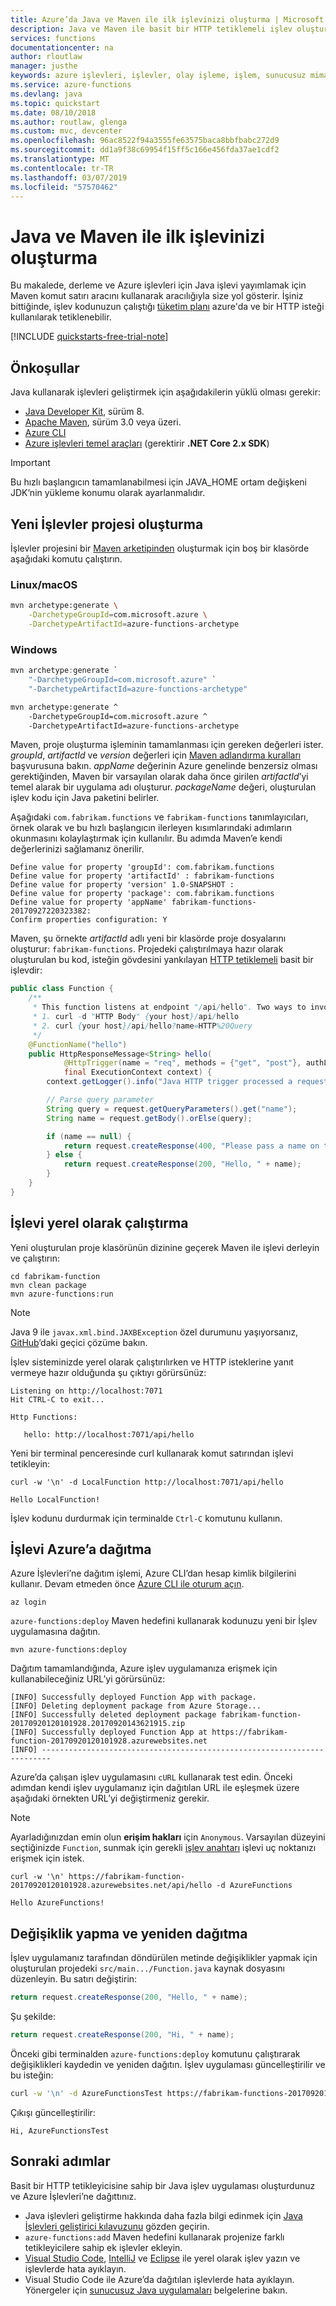 ```yaml
---
title: Azure’da Java ve Maven ile ilk işlevinizi oluşturma | Microsoft Docs
description: Java ve Maven ile basit bir HTTP tetiklemeli işlev oluşturup Azure’da yayımlayın.
services: functions
documentationcenter: na
author: rloutlaw
manager: justhe
keywords: azure işlevleri, işlevler, olay işleme, işlem, sunucusuz mimari
ms.service: azure-functions
ms.devlang: java
ms.topic: quickstart
ms.date: 08/10/2018
ms.author: routlaw, glenga
ms.custom: mvc, devcenter
ms.openlocfilehash: 96ac8522f94a3555fe63575baca8bbfbabc272d9
ms.sourcegitcommit: dd1a9f38c69954f15ff5c166e456fda37ae1cdf2
ms.translationtype: MT
ms.contentlocale: tr-TR
ms.lasthandoff: 03/07/2019
ms.locfileid: "57570462"
---
```

# <a name="create-your-first-function-with-java-and-maven"></a>Java ve Maven ile ilk işlevinizi oluşturma

Bu makalede, derleme ve Azure işlevleri için Java işlevi yayımlamak için Maven komut satırı aracını kullanarak aracılığıyla size yol gösterir. İşiniz bittiğinde, işlev kodunuzun çalıştığı [tüketim planı](functions-scale.md#consumption-plan) azure'da ve bir HTTP isteği kullanılarak tetiklenebilir.

[!INCLUDE [quickstarts-free-trial-note](../../includes/quickstarts-free-trial-note.md)]

## <a name="prerequisites"></a>Önkoşullar

Java kullanarak işlevleri geliştirmek için aşağıdakilerin yüklü olması gerekir:

- [Java Developer Kit](https://www.azul.com/downloads/zulu/), sürüm 8.
- [Apache Maven](https://maven.apache.org), sürüm 3.0 veya üzeri.
- [Azure CLI](https://docs.microsoft.com/cli/azure)
- [Azure işlevleri temel araçları](functions-run-local.md#v2) (gerektirir **.NET Core 2.x SDK**)

> [!IMPORTANT]
> Bu hızlı başlangıcın tamamlanabilmesi için JAVA_HOME ortam değişkeni JDK’nin yükleme konumu olarak ayarlanmalıdır.

## <a name="generate-a-new-functions-project"></a>Yeni İşlevler projesi oluşturma

İşlevler projesini bir [Maven arketipinden](https://maven.apache.org/guides/introduction/introduction-to-archetypes.html) oluşturmak için boş bir klasörde aşağıdaki komutu çalıştırın.

### <a name="linuxmacos"></a>Linux/macOS

```bash
mvn archetype:generate \
    -DarchetypeGroupId=com.microsoft.azure \
    -DarchetypeArtifactId=azure-functions-archetype 
```

### <a name="windows"></a>Windows

```powershell
mvn archetype:generate `
    "-DarchetypeGroupId=com.microsoft.azure" `
    "-DarchetypeArtifactId=azure-functions-archetype"
```

```cmd
mvn archetype:generate ^
    -DarchetypeGroupId=com.microsoft.azure ^
    -DarchetypeArtifactId=azure-functions-archetype
```

Maven, proje oluşturma işleminin tamamlanması için gereken değerleri ister. _groupId_, _artifactId_ ve _version_ değerleri için [Maven adlandırma kuralları](https://maven.apache.org/guides/mini/guide-naming-conventions.html) başvurusuna bakın. _appName_ değerinin Azure genelinde benzersiz olması gerektiğinden, Maven bir varsayılan olarak daha önce girilen _artifactId_’yi temel alarak bir uygulama adı oluşturur. _packageName_ değeri, oluşturulan işlev kodu için Java paketini belirler.

Aşağıdaki `com.fabrikam.functions` ve `fabrikam-functions` tanımlayıcıları, örnek olarak ve bu hızlı başlangıcın ilerleyen kısımlarındaki adımların okunmasını kolaylaştırmak için kullanılır. Bu adımda Maven’e kendi değerlerinizi sağlamanız önerilir.

```Output
Define value for property 'groupId': com.fabrikam.functions
Define value for property 'artifactId' : fabrikam-functions
Define value for property 'version' 1.0-SNAPSHOT : 
Define value for property 'package': com.fabrikam.functions
Define value for property 'appName' fabrikam-functions-20170927220323382:
Confirm properties configuration: Y
```

Maven, şu örnekte _artifactId_ adlı yeni bir klasörde proje dosyalarını oluşturur: `fabrikam-functions`. Projedeki çalıştırılmaya hazır olarak oluşturulan bu kod, isteğin gövdesini yankılayan [HTTP tetiklemeli](/azure/azure-functions/functions-bindings-http-webhook) basit bir işlevdir:

```java
public class Function {
    /**
     * This function listens at endpoint "/api/hello". Two ways to invoke it using "curl" command in bash:
     * 1. curl -d "HTTP Body" {your host}/api/hello
     * 2. curl {your host}/api/hello?name=HTTP%20Query
     */
    @FunctionName("hello")
    public HttpResponseMessage<String> hello(
            @HttpTrigger(name = "req", methods = {"get", "post"}, authLevel = AuthorizationLevel.ANONYMOUS) HttpRequestMessage<Optional<String>> request,
            final ExecutionContext context) {
        context.getLogger().info("Java HTTP trigger processed a request.");

        // Parse query parameter
        String query = request.getQueryParameters().get("name");
        String name = request.getBody().orElse(query);

        if (name == null) {
            return request.createResponse(400, "Please pass a name on the query string or in the request body");
        } else {
            return request.createResponse(200, "Hello, " + name);
        }
    }
}

```

## <a name="run-the-function-locally"></a>İşlevi yerel olarak çalıştırma

Yeni oluşturulan proje klasörünün dizinine geçerek Maven ile işlevi derleyin ve çalıştırın:

```
cd fabrikam-function
mvn clean package 
mvn azure-functions:run
```

> [!NOTE]
> Java 9 ile `javax.xml.bind.JAXBException` özel durumunu yaşıyorsanız, [GitHub](https://github.com/jOOQ/jOOQ/issues/6477)’daki geçici çözüme bakın.

İşlev sisteminizde yerel olarak çalıştırılırken ve HTTP isteklerine yanıt vermeye hazır olduğunda şu çıktıyı görürsünüz:

```Output
Listening on http://localhost:7071
Hit CTRL-C to exit...

Http Functions:

   hello: http://localhost:7071/api/hello
```

Yeni bir terminal penceresinde curl kullanarak komut satırından işlevi tetikleyin:

```
curl -w '\n' -d LocalFunction http://localhost:7071/api/hello
```

```Output
Hello LocalFunction!
```

İşlev kodunu durdurmak için terminalde `Ctrl-C` komutunu kullanın.

## <a name="deploy-the-function-to-azure"></a>İşlevi Azure’a dağıtma

Azure İşlevleri’ne dağıtım işlemi, Azure CLI’dan hesap kimlik bilgilerini kullanır. Devam etmeden önce [Azure CLI ile oturum açın](/cli/azure/authenticate-azure-cli?view=azure-cli-latest).

```azurecli
az login
```

`azure-functions:deploy` Maven hedefini kullanarak kodunuzu yeni bir İşlev uygulamasına dağıtın.

```
mvn azure-functions:deploy
```

Dağıtım tamamlandığında, Azure işlev uygulamanıza erişmek için kullanabileceğiniz URL’yi görürsünüz:

```output
[INFO] Successfully deployed Function App with package.
[INFO] Deleting deployment package from Azure Storage...
[INFO] Successfully deleted deployment package fabrikam-function-20170920120101928.20170920143621915.zip
[INFO] Successfully deployed Function App at https://fabrikam-function-20170920120101928.azurewebsites.net
[INFO] ------------------------------------------------------------------------
```

Azure’da çalışan işlev uygulamasını `cURL` kullanarak test edin. Önceki adımdan kendi işlev uygulamanız için dağıtılan URL ile eşleşmek üzere aşağıdaki örnekten URL’yi değiştirmeniz gerekir.

> [!NOTE]
> Ayarladığınızdan emin olun **erişim hakları** için `Anonymous`. Varsayılan düzeyini seçtiğinizde `Function`, sunmak için gerekli [işlev anahtarı](../azure-functions/functions-bindings-http-webhook.md#authorization-keys) işlevi uç noktanızı erişmek için istek.

```
curl -w '\n' https://fabrikam-function-20170920120101928.azurewebsites.net/api/hello -d AzureFunctions
```

```Output
Hello AzureFunctions!
```

## <a name="make-changes-and-redeploy"></a>Değişiklik yapma ve yeniden dağıtma

İşlev uygulamanız tarafından döndürülen metinde değişiklikler yapmak için oluşturulan projedeki `src/main.../Function.java` kaynak dosyasını düzenleyin. Bu satırı değiştirin:

```java
return request.createResponse(200, "Hello, " + name);
```

Şu şekilde:

```java
return request.createResponse(200, "Hi, " + name);
```

Önceki gibi terminalden `azure-functions:deploy` komutunu çalıştırarak değişiklikleri kaydedin ve yeniden dağıtın. İşlev uygulaması güncelleştirilir ve bu isteğin:

```bash
curl -w '\n' -d AzureFunctionsTest https://fabrikam-functions-20170920120101928.azurewebsites.net/api/HttpTrigger-Java
```

Çıkışı güncelleştirilir:

```Output
Hi, AzureFunctionsTest
```

## <a name="next-steps"></a>Sonraki adımlar

Basit bir HTTP tetikleyicisine sahip bir Java işlev uygulaması oluşturdunuz ve Azure İşlevleri’ne dağıttınız.

- Java işlevleri geliştirme hakkında daha fazla bilgi edinmek için [Java İşlevleri geliştirici kılavuzunu](functions-reference-java.md) gözden geçirin.
- `azure-functions:add` Maven hedefini kullanarak projenize farklı tetikleyicilere sahip ek işlevler ekleyin.
- [Visual Studio Code](https://code.visualstudio.com/docs/java/java-azurefunctions), [IntelliJ](functions-create-maven-intellij.md) ve [Eclipse](functions-create-maven-eclipse.md) ile yerel olarak işlev yazın ve işlevlerde hata ayıklayın. 
- Visual Studio Code ile Azure’da dağıtılan işlevlerde hata ayıklayın. Yönergeler için [sunucusuz Java uygulamaları](https://code.visualstudio.com/docs/java/java-serverless#_remote-debug-functions-running-in-the-cloud) belgelerine bakın.
